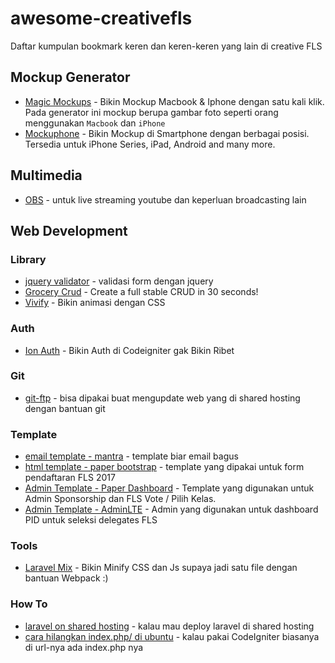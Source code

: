 # awesome-creativefls
Daftar kumpulan bookmark keren dan keren-keren yang lain di creative FLS

## Mockup Generator
- [Magic Mockups](http://magicmockups.com/) - Bikin Mockup Macbook & Iphone dengan satu kali klik. Pada generator ini mockup berupa gambar foto seperti orang menggunakan `Macbook` dan `iPhone`
- [Mockuphone](https://mockuphone.com) - Bikin Mockup di Smartphone dengan berbagai posisi. Tersedia untuk iPhone Series, iPad, Android and many more.

## Multimedia

- [OBS](https://obsproject.com/) - untuk live streaming youtube dan keperluan broadcasting lain

## Web Development

### Library
- [jquery validator](https://stackoverflow.com/questions/14896854/jquery-select-box-validation) - validasi form dengan jquery
- [Grocery Crud](https://www.grocerycrud.com/) - Create a full stable CRUD in 30 seconds!
- [Vivify](http://vivify.mkcreative.cz/) - Bikin animasi dengan CSS

### Auth
- [Ion Auth](https://github.com/benedmunds/CodeIgniter-Ion-Auth) - Bikin Auth di Codeigniter gak Bikin Ribet

### Git

- [git-ftp](https://git-ftp.github.io/) - bisa dipakai buat mengupdate web yang di shared hosting dengan bantuan git

### Template
- [email template - mantra](https://www.sendwithus.com/resources/templates/mantra) - template biar email bagus
- [html template - paper bootstrap](http://demos.creative-tim.com/paper-bootstrap-wizard/wizard-list-place.html) - template yang dipakai untuk form pendaftaran FLS 2017
- [Admin Template - Paper Dashboard](http://demos.creative-tim.com/paper-dashboard) - Template yang digunakan untuk Admin Sponsorship dan FLS Vote / Pilih Kelas.
- [Admin Template - AdminLTE](https://adminlte.io/themes/AdminLTE/index2.html) - Admin yang digunakan untuk dashboard PID untuk seleksi delegates FLS

### Tools
- [Laravel Mix](https://laravel.com/docs/5.5/mix) - Bikin Minify CSS dan Js supaya jadi satu file dengan bantuan Webpack :)

### How To
- [laravel on shared hosting](http://laraveldaily.com/laravel-and-shared-hosting-working-with-ftp-and-phpmyadmin/) - kalau mau deploy laravel di shared hosting
- [cara hilangkan index.php/ di ubuntu](https://www.youtube.com/watch?v=SATqSh2qR6M) - kalau pakai CodeIgniter biasanya di url-nya ada index.php nya
